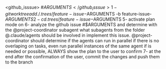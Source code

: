 <github_isssue>
#$ARGUMENTS
</github_isssue>
1- git worktree add ./.trees/feature-issue-$ARGUMENTS -b feature-issue-$ARGUMENTS
2- cd .trees/feature-issue-$ARGUMENTS
5- activate plan mode on
6- analyze the github issue #$ARGUMENTS and determine with the @project-coordinator subagent what subagents from the folder @.claude/agents should be involved in implement this issue. @project-coordinator should determine if the agents can run in parallel if there is no overlaping on tasks, even run parallel instances of the same agent if is needed or possible, ALWAYS show the plan to the user to confirm
7- at the end after the confirmation of the user, commit the changes and push them to the branch